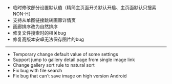 - 临时修改部分设置默认值（精简主页面开关默认开启、主页面默认只搜索NON-H）
- 支持从单图链接跳转画廊详情页
- 画廊排序改为自然排序
- 修复文件搜索时的相关bug
- 修复高版本安卓无法保存图片的bug

------------------------------------------------------------------------------------------

- Temporary change default value of some settings
- Support jump to gallery detail page from single image link
- Change gallery sort rule to natural sort
- Fix bug with file search
- Fix bug that can't save image on high version Android
